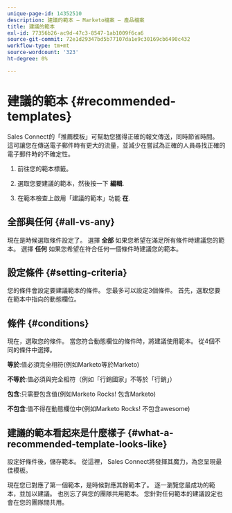 ```yaml
---
unique-page-id: 14352510
description: 建議的範本 — Marketo檔案 — 產品檔案
title: 建議的範本
exl-id: 77356b26-ac9d-47c3-8547-1ab1009f6ca6
source-git-commit: 72e1d29347bd5b77107da1e9c30169cb6490c432
workflow-type: tm+mt
source-wordcount: '323'
ht-degree: 0%

---
```


# 建議的範本 {#recommended-templates}

Sales Connect的「推薦模板」可幫助您獲得正確的報文傳送，同時節省時間。 這可讓您在傳送電子郵件時有更大的流量，並減少在嘗試為正確的人員尋找正確的電子郵件時的不確定性。

1. 前往您的範本標籤。

1. 選取您要建議的範本，然後按一下 **編輯**.

1. 在範本檢查上啟用「建議的範本」功能 **在**.

## 全部與任何 {#all-vs-any}

現在是時候選取條件設定了。 選擇 **全部** 如果您希望在滿足所有條件時建議您的範本。 選擇 **任何** 如果您希望在符合任何一個條件時建議您的範本。

## 設定條件 {#setting-criteria}

您的條件會設定要建議範本的條件。 您最多可以設定3個條件。 首先，選取您要在範本中指向的動態欄位。

## 條件 {#conditions}

現在，選取您的條件。 當您符合動態欄位的條件時，將建議使用範本。 從4個不同的條件中選擇。

**等於**:值必須完全相符(例如Marketo等於Marketo)

**不等於**:值必須與完全相符（例如「行銷國家」不等於「行銷」）

**包含**:只需要包含值(例如Marketo Rocks! 包含Marketo)

**不包含**:值不得在動態欄位中(例如Marketo Rocks! 不包含awesome)

## 建議的範本看起來是什麼樣子 {#what-a-recommended-template-looks-like}

設定好條件後，儲存範本。 從這裡， Sales Connect將發揮其魔力，為您呈現最佳模板。

現在您已對應了第一個範本，是時候對應其餘範本了。 逐一瀏覽您最成功的範本，並加以建議。 也別忘了與您的團隊共用範本。 您針對任何範本的建議設定也會在您的團隊間共用。
